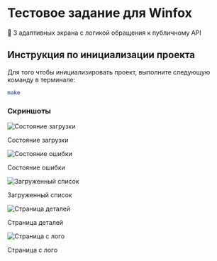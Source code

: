 # Тестовое задание для Winfox

🦊 3 адаптивных экрана с логикой обращения к публичному API

## Инструкция по инициализации проекта

Для того чтобы инициализировать проект, выполните следующую команду в терминале:

```sh
make
```

### Скриншоты

<div display=flex flex-wrap=wrap; justify-content=space-around padding=20px>
    <div margin=10px text-align=center>
        <img src="./media/pending_state.png" alt="Состояние загрузки" max-width=200px; height=auto display=block margin=auto>
        <p margin-top=5px>Состояние загрузки</p>
    </div>
    <div margin=10px text-align=center>
        <img src="./media/failure_state.png" alt="Состояние ошибки" max-width=200px; height=auto display=block margin=auto>
        <p margin-top=5px>Состояние ошибки</p>
    </div>
    <div margin=10px text-align=center>
        <img src="./media/loaded_state.png" alt="Загруженный список" max-width=200px; height=auto display=block margin=auto>
        <p margin-top=5px>Загруженный список</p>
    </div>
    <div margin=10px text-align=center>
        <img src="./media/details_page.png" alt="Страница деталей" max-width=200px; height=auto display=block margin=auto>
        <p margin-top=5px>Страница деталей</p>
    </div>
    <div margin=10px text-align=center>
        <img src="./media/logo_page.png" alt="Страница с лого" max-width=200px; height=auto display=block margin=auto>
        <p margin-top=5px>Страница с лого</p>
    </div>
</div>







